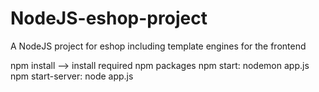 # NodeJS-eshop-project
A NodeJS project for eshop including template engines for the frontend

npm install --> install required npm packages
npm start: nodemon app.js
npm start-server: node app.js

